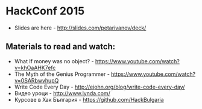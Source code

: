 # HackConf 2015

* Slides are here - http://slides.com/petarivanov/deck/

## Materials to read and watch:

* What If money was no object? - https://www.youtube.com/watch?v=khOaAHK7efc
* The Myth of the Genius Programmer - https://www.youtube.com/watch?v=0SARbwvhupQ
* Write Code Every Day - http://ejohn.org/blog/write-code-every-day/
* Видео уроци - http://www.lynda.com/
* Курсове в Хак България - https://github.com/HackBulgaria
